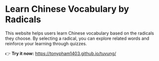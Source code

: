 # **Learn Chinese Vocabulary by Radicals**  

This website helps users learn Chinese vocabulary based on the radicals they choose. By selecting a radical, you can explore related words and reinforce your learning through quizzes.

👉 **Try it now:** https://tonypham1403.github.io/tuvung/
